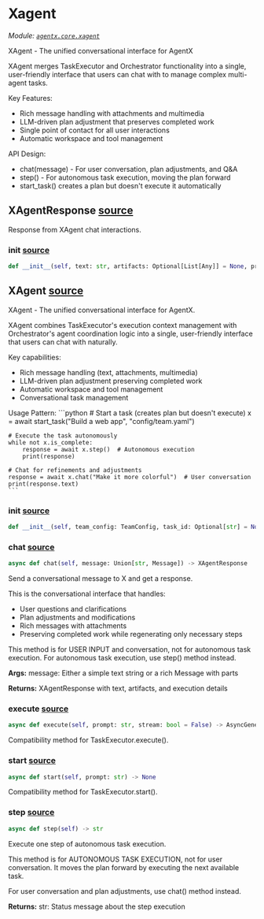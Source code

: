# Xagent

*Module: [`agentx.core.xagent`](https://github.com/dustland/agentx/blob/main/src/agentx/core/xagent.py)*

XAgent - The unified conversational interface for AgentX

XAgent merges TaskExecutor and Orchestrator functionality into a single,
user-friendly interface that users can chat with to manage complex multi-agent tasks.

Key Features:
- Rich message handling with attachments and multimedia
- LLM-driven plan adjustment that preserves completed work
- Single point of contact for all user interactions
- Automatic workspace and tool management

API Design:
- chat(message) - For user conversation, plan adjustments, and Q&A
- step() - For autonomous task execution, moving the plan forward
- start_task() creates a plan but doesn't execute it automatically

## XAgentResponse <a href="https://github.com/dustland/agentx/blob/main/src/agentx/core/xagent.py#L50" class="source-link" title="View source code">source</a>

Response from XAgent chat interactions.

### __init__ <a href="https://github.com/dustland/agentx/blob/main/src/agentx/core/xagent.py#L53" class="source-link" title="View source code">source</a>

```python
def __init__(self, text: str, artifacts: Optional[List[Any]] = None, preserved_steps: Optional[List[str]] = None, regenerated_steps: Optional[List[str]] = None, plan_changes: Optional[Dict[str, Any]] = None, metadata: Optional[Dict[str, Any]] = None)
```
## XAgent <a href="https://github.com/dustland/agentx/blob/main/src/agentx/core/xagent.py#L70" class="source-link" title="View source code">source</a>

XAgent - The unified conversational interface for AgentX.

XAgent combines TaskExecutor's execution context management with
Orchestrator's agent coordination logic into a single, user-friendly
interface that users can chat with naturally.

Key capabilities:
- Rich message handling (text, attachments, multimedia)
- LLM-driven plan adjustment preserving completed work
- Automatic workspace and tool management
- Conversational task management

Usage Pattern:
    ```python
    # Start a task (creates plan but doesn't execute)
    x = await start_task("Build a web app", "config/team.yaml")

    # Execute the task autonomously
    while not x.is_complete:
        response = await x.step()  # Autonomous execution
        print(response)

    # Chat for refinements and adjustments
    response = await x.chat("Make it more colorful")  # User conversation
    print(response.text)
    ```

### __init__ <a href="https://github.com/dustland/agentx/blob/main/src/agentx/core/xagent.py#L100" class="source-link" title="View source code">source</a>

```python
def __init__(self, team_config: TeamConfig, task_id: Optional[str] = None, workspace_dir: Optional[Path] = None, initial_prompt: Optional[str] = None)
```
### chat <a href="https://github.com/dustland/agentx/blob/main/src/agentx/core/xagent.py#L248" class="source-link" title="View source code">source</a>

```python
async def chat(self, message: Union[str, Message]) -> XAgentResponse
```

Send a conversational message to X and get a response.

This is the conversational interface that handles:
- User questions and clarifications
- Plan adjustments and modifications
- Rich messages with attachments
- Preserving completed work while regenerating only necessary steps

This method is for USER INPUT and conversation, not for autonomous task execution.
For autonomous task execution, use step() method instead.

**Args:**
    message: Either a simple text string or a rich Message with parts

**Returns:**
    XAgentResponse with text, artifacts, and execution details

### execute <a href="https://github.com/dustland/agentx/blob/main/src/agentx/core/xagent.py#L771" class="source-link" title="View source code">source</a>

```python
async def execute(self, prompt: str, stream: bool = False) -> AsyncGenerator[TaskStep, None]
```

Compatibility method for TaskExecutor.execute().

### start <a href="https://github.com/dustland/agentx/blob/main/src/agentx/core/xagent.py#L783" class="source-link" title="View source code">source</a>

```python
async def start(self, prompt: str) -> None
```

Compatibility method for TaskExecutor.start().

### step <a href="https://github.com/dustland/agentx/blob/main/src/agentx/core/xagent.py#L787" class="source-link" title="View source code">source</a>

```python
async def step(self) -> str
```

Execute one step of autonomous task execution.

This method is for AUTONOMOUS TASK EXECUTION, not for user conversation.
It moves the plan forward by executing the next available task.

For user conversation and plan adjustments, use chat() method instead.

**Returns:**
    str: Status message about the step execution
